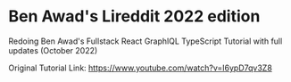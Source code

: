 # Ben Awad's Lireddit 2022 edition

Redoing Ben Awad's Fullstack React GraphlQL TypeScript Tutorial with full updates (October 2022)

Original Tutorial Link: https://www.youtube.com/watch?v=I6ypD7qv3Z8
